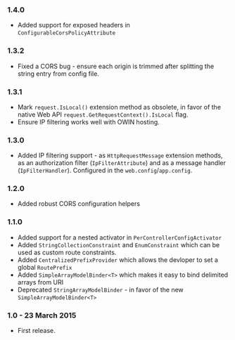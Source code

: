 ### 1.4.0
* Added support for exposed headers in `ConfigurableCorsPolicyAttribute`

### 1.3.2
* Fixed a CORS bug - ensure each origin is trimmed after splitting the string entry from config file.

### 1.3.1
* Mark `request.IsLocal()` extension method as obsolete, in favor of the native Web API `request.GetRequestContext().IsLocal` flag.
* Ensure IP filtering works well with OWIN hosting.

### 1.3.0
* Added IP filtering support - as `HttpRequestMessage` extension methods, as an authorization filter (`IpFilterAttribute`) and as a message handler (`IpFilterHandler`). Configured in the `web.config`/`app.config`.

### 1.2.0
* Added robust CORS configuration helpers

### 1.1.0
* Added support for a nested activator in `PerControllerConfigActivator`
* Added `StringCollectionConstraint` and `EnumConstraint` which can be used as custom route constraints.
* Added `CentralizedPrefixProvider` which allows the devloper to set a global `RoutePrefix`
* Added `SimpleArrayModelBinder<T>` which makes it easy to bind delimited arrays from URI
* Deprecated `StringArrayModelBinder` - in favor of the new `SimpleArrayModelBinder<T>`

### 1.0 - 23 March 2015
* First release.